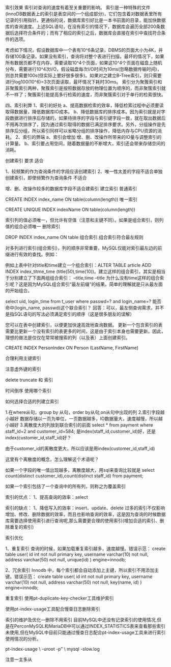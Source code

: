 索引效果
索引对查询的速度有着至关重要的影响。
索引是一种特殊的文件(InnoDB数据表上的索引是表空间的一个组成部分)，它们包含着对数据表里所有记录的引用指针。更通俗的说，数据库索引好比是一本书前面的目录，能加快数据库的查询速度。上述SQL语句，在没有索引的情况下，数据库会遍历全部200条数据后选择符合条件的；而有了相应的索引之后，数据库会直接在索引中查找符合条件的选项。

考虑如下情况，假设数据库中一个表有10^6条记录，DBMS的页面大小为4K，并存储100条记录。如果没有索引，查询将对整个表进行扫描，最坏的情况下，如果所有数据页都不在内存，需要读取10^4个页面，如果这10^4个页面在磁盘上随机分布，需要进行10^4次I/O，假设磁盘每次I/O时间为10ms(忽略数据传输时间)，则总共需要100s(但实际上要好很多很多)。如果对之建立B-Tree索引，则只需要进行log100(10^6)=3次页面读取，最坏情况下耗时30ms。
索引分为聚簇索引和非聚簇索引两种，聚簇索引是按照数据存放的物理位置为顺序的，而非聚簇索引就不一样了；聚簇索引能提高多行检索的速度，而非聚簇索引对于单行的检索很快。

四、索引利弊 
1、索引的好处 
a、提高数据检索的效率，降低检索过程中必须要读取得数据量，降低数据库IO成本。 
b、降低数据库的排序成本。因为索引就是对字段数据进行排序后存储的，如果待排序的字段与索引键字段一致，就在取出数据后不用再次排序了，因为通过索引取得的数据已满足排序要求。另外，分组操作是先排序后分组，所以索引同样可以省略分组的排序操作，降低内存与CPU资源的消耗。 
2、索引的弊端 
a、索引会增加 增、删、改操作所带来的IO量与调整索引的计算量。 
b、索引要占用空间，随着数据量的不断增大，索引还会带来存储空间的消耗。

创建索引
要求
适合

1、较频繁的作为查询条件的字段应该创建索引
2、唯一性太差的字段不适合单独创建索引，即使频繁作为查询条件
不适合

增、删、改操作较多的数据库字段不适合建索引
建立索引
普通索引

CREATE INDEX index_name ON table(column(length))
唯一索引

CREATE UNIQUE INDEX indexName ON table(column(length))

索引列的值必须唯一，但允许有空值（注意和主键不同）。如果是组合索引，则列值的组合必须唯一
删除索引

DROP INDEX index_name ON table
组合索引
组合索引符合最左规则

对多列进行索引(组合索引)，列的顺序非常重要，MySQL仅能对索引最左边的前缀进行有效的查找。例如：

例如上表中针对title和time建立一个组合索引：ALTER TABLE article ADD INDEX index_titme_time (title(50),time(10))。建立这样的组合索引，其实是相当于分别建立了下面两组组合索引： 
–title,time 
–title 
为什么没有time这样的组合索引呢？这是因为MySQL组合索引“最左前缀”的结果。简单的理解就是只从最左面的开始组合。

select uid, login_time from t_user where 
passwd=? and login_name=? 
能否命中(login_name, passwd)这个联合索引？ 
回答：可以，最左侧查询需求，并不是指SQL语句的写法必须满足索引的顺序（这是很多朋友的误解）

您可以在表中创建索引，以便更加快速高效地查询数据。 
更新一个包含索引的表需要比更新一个没有索引的表更多的时间，这是由于索引本身也需要更新。因此，理想的做法是仅仅在常常被搜索的列（以及表）上面创建索引。

CREATE INDEX PersonIndex 
ON Person (LastName, FirstName)

合理利用主键索引

注意虚外键的索引

delete truncate 和 索引

时间倒序 使用哪个索引

如何选择合适的列建立索引

1.在where从句，group by 从句，order by从句,on从句中出现的列 
2.索引字段越小越好 数据存储以一页为单位，一页数据越多，IO数据量大，速度越慢，所以越小越好 
3.离散度大的列放到联合索引的前面 
select * from payment where staff_id=2 and customer_id=584; 
是index(staff_id,customer_id)好，还是index(customer_id,staff_id)好？

由于customer_id的离散度更大，所以应该是用index(customer_id,staff_id)

这里有个离散度的概念，怎么理解这个术语呢？

如果一个字段的唯一值出现越多，离散度越大，用sql来查询比较就是 
select count(distinct customer_id),count(distinct staff_id) from payment;

如果一个索引包括了一个查询中的所有列，则称之为覆盖索引

索引的优点： 
1、提高查询的效率：select

索引的缺点： 
1、降低写入的效率：insert、update、delete 
过多的索引不仅影响增加、修改、删除数据的效率，而且也影响查询的效率，这是因为查询的时候数据库需要选择使用索引进行查询呢,那么需要更合理的使用索引(增加合适的索引、删除重复的索引)

索引优化

1、重复索引 
查询的时候，如果加载重复索引越多，速度越慢。错误示范： 
create table user( 
id int not null primary key, 
username varchar(10) not null, 
address varchar(50) not null, 
unique(id) 
) engine=innodb;

2、冗余索引 
Innodb 中，每个索引都会自动添加上主键，所以索引不用添加主键。错误示范： 
create table user( 
id int not null primary key, 
username varchar(10) not null, 
address varchar(50) not null, 
key(name, id) 
) engine=innodb;

重复索引 
使用pt-duplicate-key-checker工具维护索引

使用pt-index-usage工具配合慢查日志删除索引

索引的维护及优化—删除不用索引 
目前MySQL中还没有记录索引的使用情况,但是在PerconMySQL和MariaDB中可以通过INDEX_STATISTICS表来查看那些索引未使用,但在MySQL中目前只能通过慢查日志配合pt-index-usage工具来进行索引使用情况的分析。

pt-index-usage \ 
-uroot -p” \ 
mysql -slow.log

注意一主多从


